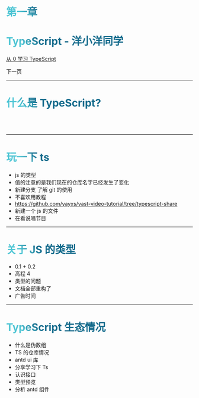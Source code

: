 
# 第一章

# TypeScript - 洋小洋同学

[从 0 学习 TypeScript](https://github.com/yayxs/typescript-learn)

<div class="pt-12">
  <span @click="$slidev.nav.next" class="p-1 px-2 rounded cursor-pointer" hover="bg-white bg-opacity-10">
    下一页 <carbon:arrow-right class="inline"/>
  </span>
</div>

<a href="https://github.com/yayxs/typescript-learn" target="_blank" alt="GitHub"
  class="abs-br m-6 text-xl icon-btn opacity-50 !border-none !hover:text-white">
<carbon-logo-github />
</a>

<!--
The last comment block of each slide will be treated as slide notes. It will be visible and editable in Presenter Mode along with the slide. [Read more in the docs](https://sli.dev/guide/syntax.html#notes)
-->

---

# 什么是 TypeScript?

  <br>
  <br>

<style>
h1 {
  background-color: #2B90B6;
  background-image: linear-gradient(45deg, #4EC5D4 10%, #146b8c 20%);
  background-size: 100%;
  -webkit-background-clip: text;
  -moz-background-clip: text;
  -webkit-text-fill-color: transparent; 
  -moz-text-fill-color: transparent;
}
</style>

---

# 玩一下 ts

- js 的类型
- 值的注意的是我们现在的仓库名字已经发生了变化
- 新建分支 了解 git 的使用
- 不喜欢用教程
- https://github.com/yayxs/vast-video-tutorial/tree/typescript-share
- 新建一个 js 的文件
- 在看说唱节目

<style>
h1 {
  background-color: #2B90B6;
  background-image: linear-gradient(45deg, #4EC5D4 10%, #146b8c 20%);
  background-size: 100%;
  -webkit-background-clip: text;
  -moz-background-clip: text;
  -webkit-text-fill-color: transparent; 
  -moz-text-fill-color: transparent;
}
</style>

---

# 关于 JS 的类型

- 0.1 + 0.2
- 高程 4
- 类型的问题
- 文档全部重构了
- 广告时间
<style>
h1 {
  background-color: #2B90B6;
  background-image: linear-gradient(45deg, #4EC5D4 10%, #146b8c 20%);
  background-size: 100%;
  -webkit-background-clip: text;
  -moz-background-clip: text;
  -webkit-text-fill-color: transparent; 
  -moz-text-fill-color: transparent;
}
</style>

---

# TypeScript 生态情况

- 什么是伪数组
- TS 的仓库情况
- antd ui 库
- 分享学习下 Ts
- 认识接口
- 类型预览
- 分析 antd 组件